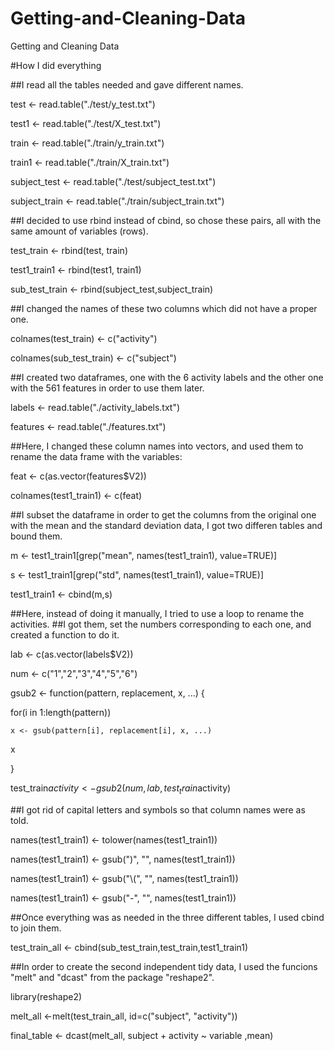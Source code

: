 Getting-and-Cleaning-Data
=========================

Getting and Cleaning Data

#How I did everything

##I read all the tables needed and gave different names.

test <- read.table("./test/y_test.txt")

test1 <- read.table("./test/X_test.txt")

train <- read.table("./train/y_train.txt")

train1 <- read.table("./train/X_train.txt")

subject_test <- read.table("./test/subject_test.txt")

subject_train <- read.table("./train/subject_train.txt")

##I decided to use rbind instead of cbind, so chose these pairs, all with the same amount of variables (rows).

test_train <- rbind(test, train)

test1_train1 <- rbind(test1, train1)

sub_test_train <- rbind(subject_test,subject_train)

##I changed the names of these two columns which did not have a proper one.

colnames(test_train) <- c("activity")

colnames(sub_test_train) <- c("subject")

##I created two dataframes, one with the 6 activity labels and the other one with the 561 features in order to use them later.


labels <- read.table("./activity_labels.txt")

features <- read.table("./features.txt")

##Here, I changed these column names into vectors, and used them to rename the data frame with the variables:

feat <- c(as.vector(features$V2))

colnames(test1_train1) <- c(feat)

##I subset the dataframe in order to get the columns from the original one with the mean and the standard deviation data, I got two differen tables and bound them.

m <- test1_train1[grep("mean", names(test1_train1), value=TRUE)]

s <- test1_train1[grep("std", names(test1_train1), value=TRUE)]

test1_train1 <- cbind(m,s)

##Here, instead of doing it manually, I tried to use a loop to rename the activities.
##I got them, set the numbers corresponding to each one, and created a function to do it.


lab <- c(as.vector(labels$V2))

num <- c("1","2","3","4","5","6")

gsub2 <- function(pattern, replacement, x, ...) {
  
  for(i in 1:length(pattern))
    
    x <- gsub(pattern[i], replacement[i], x, ...)
  
  x
  
}

test_train$activity <- gsub2(num, lab, test_train$activity)

##I got rid of capital letters and symbols so that column names were as told.

names(test1_train1) <- tolower(names(test1_train1))

names(test1_train1) <- gsub(")", "", names(test1_train1))

names(test1_train1) <- gsub("\\(", "", names(test1_train1))

names(test1_train1) <- gsub("-", "", names(test1_train1))

##Once everything was as needed in the three different tables, I used cbind to join them.

test_train_all <- cbind(sub_test_train,test_train,test1_train1)

##In order to create the second independent tidy data, I used the funcions "melt" and "dcast" from the package "reshape2".

library(reshape2)

melt_all <-melt(test_train_all, id=c("subject", "activity"))

final_table <- dcast(melt_all, subject + activity ~ variable ,mean)
